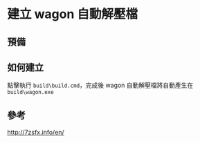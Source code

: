 # 建立 wagon 自動解壓檔

## 預備

## 如何建立

點擊執行 `build\build.cmd`，完成後 wagon 自動解壓檔將自動產生在 `build\wagon.exe`


## 參考

http://7zsfx.info/en/
